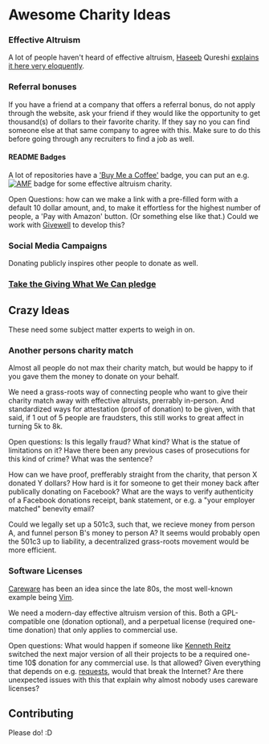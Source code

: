 # Awesome Charity Ideas

### Effective Altruism

A lot of people haven't heard of effective altruism, [Haseeb](https://haseebq.com/about/) Qureshi [explains it here very eloquently](https://www.youtube.com/watch?v=-NAx7733Sm8&t=1861s).

### Referral bonuses

If you have a friend at a company that offers a referral bonus, do not apply through the website, ask your friend if they would like the opportunity to get thousand(s) of dollars to their favorite charity. If they say no you can find someone else at that same company to agree with this. Make sure to do this before going through any recruiters to find a job as well.


#### README Badges

A lot of repositories have a ['Buy Me a Coffee'](https://www.buymeacoffee.com/) badge, you can put an e.g. [![AMF](https://img.shields.io/badge/Donate-Charity-orange.svg)](https://secure.givewell.org/) badge for some effective altruism charity.

Open Questions: how can we make a link with a pre-filled form with a default 10 dollar amount, and, to make it effortless for the highest number of people, a 'Pay with Amazon' button. (Or something else like that.) Could we work with [Givewell](https://www.givewell.org/) to develop this?


### Social Media Campaigns

Donating publicly inspires other people to donate as well.

### [Take the Giving What We Can pledge](https://www.effectivealtruism.org/get-involved/take-the-giving-what-we-can-pledge/)


## Crazy Ideas

These need some subject matter experts to weigh in on.

### Another persons charity match

Almost all people do not max their charity match, but would be happy to if you gave them the money to donate on your behalf.

We need a grass-roots way of connecting people who want to give their charity match away with effective altruists, prerrably in-person. And standardized ways for attestation (proof of donation) to be given, with that said, if 1 out of 5 people are fraudsters, this still works to great affect in turning 5k to 8k.


Open questions: Is this legally fraud? What kind? What is the statue of limitations on it? Have there been any previous cases of prosecutions for this kind of crime? What was the sentence?

How can we have proof, prefferably straight from the charity, that person X donated Y dollars? How hard is it for someone to get their money back after publically donating on Facebook? What are the ways to verify authenticity of a Facebook donations receipt, bank statement, or e.g. a "your employer matched" benevity email?

Could we legally set up a 501c3, such that, we recieve money from person A, and funnel person B's money to person A? It seems would probably open the 501c3 up to liability, a decentralized grass-roots movement would be more efficient.

### Software Licenses

[Careware](https://en.wikipedia.org/wiki/Careware) has been an idea since the late 80s, the most well-known example being [Vim](http://vimdoc.sourceforge.net/htmldoc/uganda.html#license).

We need a modern-day effective altruism version of this. Both a GPL-compatible one (donation optional), and a perpetual license (required one-time donation) that only applies to commercial use.


Open questions: What would happen if someone like [Kenneth Reitz](https://github.com/kennethreitz) switched the next major version of all their projects to be a required one-time 10$ donation for any commercial use. Is that allowed? Given everything that depends on e.g. [requests](https://github.com/psf/requests), would that break the Internet? Are there unexpected issues with this that explain why almost nobody uses careware licenses?


## Contributing

Please do! :D
